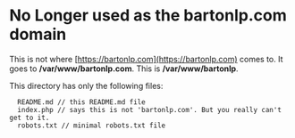 # No Longer used as the bartonlp.com domain
This is not where [https://bartonlp.com](https://bartonlp.com) comes to. It goes to <b>/var/www/bartonlp.com</b>. This is <b>/var/www/bartonlp</b>.

This directory has only the following files:
```
  README.md // this README.md file   
  index.php // says this is not 'bartonlp.com'. But you really can't get to it.
  robots.txt // minimal robots.txt file
```





